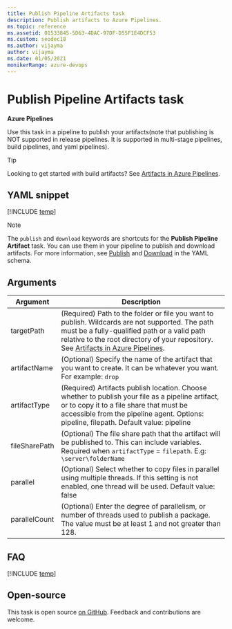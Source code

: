 ```yaml
---
title: Publish Pipeline Artifacts task
description: Publish artifacts to Azure Pipelines.
ms.topic: reference
ms.assetid: 01533845-5D63-4DAC-97DF-D55F1E4DCF53
ms.custom: seodec18
ms.author: vijayma
author: vijayma
ms.date: 01/05/2021
monikerRange: azure-devops
---
```


# Publish Pipeline Artifacts task

**Azure Pipelines**

Use this task in a pipeline to publish your artifacts(note that publishing is NOT supported in release pipelines. It is supported in multi-stage pipelines, build pipelines, and yaml pipelines).

> [!TIP]
> Looking to get started with build artifacts? See [Artifacts in Azure Pipelines](../../artifacts/pipeline-artifacts.md).

## YAML snippet

[!INCLUDE [temp](../includes/yaml/PublishPipelineArtifactV1.md)]

> [!NOTE]
> The `publish` and `download` keywords are shortcuts for the **Publish Pipeline Artifact** task. You can use them in your pipeline to publish and download artifacts. For more information, see [Publish](../../yaml-schema.md#publish) and [Download](../../yaml-schema.md#download) in the YAML schema.

## Arguments

| Argument | Description |
| -------- | ----------- |
| targetPath | (Required) Path to the folder or file you want to publish. Wildcards are not supported. The path must be a fully-qualified path or a valid path relative to the root directory of your repository. See [Artifacts in Azure Pipelines](../../artifacts/pipeline-artifacts.md). |
| artifactName | (Optional) Specify the name of the artifact that you want to create. It can be whatever you want. For example: `drop` |
| artifactType | (Required) Artifacts publish location. Choose whether to publish your file as a pipeline artifact, or to copy it to a file share that must be accessible from the pipeline agent. Options: pipeline, filepath. Default value: pipeline |
| fileSharePath | (Optional) The file share path that the artifact will be published to. This can include variables. Required when `artifactType` = `filepath`. E.g: `\server\folderName` |
| parallel | (Optional) Select whether to copy files in parallel using multiple threads. If this setting is not enabled, one thread will be used. Default value: false| 
| parallelCount | (Optional) Enter the degree of parallelism, or number of threads used to publish a package. The value must be at least 1 and not greater than 128. | 


## FAQ

<!-- BEGINSECTION class="md-qanda" -->

[!INCLUDE [temp](../includes/build-step-common-qa.md)]

<!-- ENDSECTION -->

## Open-source

This task is open source [on GitHub](https://github.com/Microsoft/azure-pipelines-tasks). Feedback and contributions are welcome.

